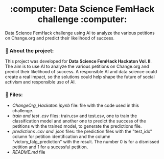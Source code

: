 <h1 align="center"> :computer: Data Science FemHack challenge :computer: </h1>
Data Science FemHack challenge using AI to analyze the various petitions on Change.org and predict their likelihood of success.

### :pushpin: About the project:
This project was developed for **Data Science FemHack Hackaton Vol. II**. The aim is to use AI to analyze the various petitions on Change.org and predict their likelihood of success. A responsible AI and data science could create a real impact, so the solutions could help shape the future of social activism and responsible use of AI.

### :pushpin: Files:
- *ChangeOrg_Hackaton.ipynb* file: file with the code used in this challenge.
- *train and test .csv* files: train.csv and test.csv, one to train the classification model and another one to predict the success of the petitions with the trained model, to generate the predictions file.
- *predictions .csv and .json* files: the prediction files with the "test_idx" column for petition identification and the column "victory_falg_prediction" with the result. The number 0 is for a dismissed petition and 1 for a sucessful petition.
- *README.md* file

